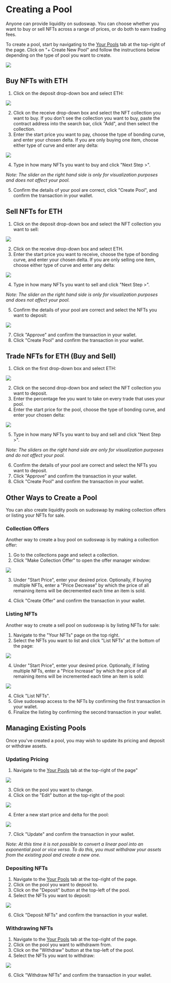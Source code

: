 # Creating a Pool

Anyone can provide liquidity on sudoswap. You can choose whether you want to buy or sell NFTs across a range of prices, or do both to earn trading fees.

To create a pool, start by navigating to the [Your Pools](https://sudoswap.xyz/#/pool) tab at the top-right of the page. Click on "+ Create New Pool" and follow the instructions below depending on the type of pool you want to create.

![](https://i.imgur.com/258FrrF.jpg)

## Buy NFTs with ETH

1. Click on the deposit drop-down box and select ETH:

![](https://i.imgur.com/6efi1G4.jpg)

2. Click on the receive drop-down box and select the NFT collection you want to buy. If you don't see the collection you want to buy, paste the contract address into the search bar, click "Add", and then select the collection.
3. Enter the start price you want to pay, choose the type of bonding curve, and enter your chosen delta. If you are only buying one item, choose either type of curve and enter any delta:

![](https://i.imgur.com/kisv5Nx.jpg)

4. Type in how many NFTs you want to buy and click "Next Step >".

*Note: The slider on the right hand side is only for visualization purposes and does not affect your pool.* 

5. Confirm the details of your pool are correct, click "Create Pool", and confirm the transaction in your wallet.

## Sell NFTs for ETH

1. Click on the deposit drop-down box and select the NFT collection you want to sell:

![](https://i.imgur.com/GxS58xM.jpg)

2. Click on the receive drop-down box and select ETH.
3. Enter the start price you want to receive, choose the type of bonding curve, and enter your chosen delta. If you are only selling one item, choose either type of curve and enter any delta:

![](https://i.imgur.com/aJm6vlF.jpg)

4. Type in how many NFTs you want to sell and click "Next Step >".

*Note: The slider on the right hand side is only for visualization purposes and does not affect your pool.* 

5. Confirm the details of your pool are correct and select the NFTs you want to deposit:

![](https://i.imgur.com/cafdBSw.jpg)

7. Click "Approve" and confirm the transaction in your wallet.
8. Click "Create Pool" and confirm the transaction in your wallet.

## Trade NFTs for ETH (Buy and Sell)

1. Click on the first drop-down box and select ETH:

![](https://i.imgur.com/R44JUUv.jpg)

2. Click on the second drop-down box and select the NFT collection you want to deposit.
3. Enter the percentage fee you want to take on every trade that uses your pool.
4. Enter the start price for the pool, choose the type of bonding curve, and enter your chosen delta:

![](https://i.imgur.com/LmxrDEu.jpg)

5. Type in how many NFTs you want to buy and sell and click "Next Step >".

*Note: The sliders on the right hand side are only for visualization purposes and do not affect your pool.* 

6. Confirm the details of your pool are correct and select the NFTs you want to deposit.
7. Click "Approve" and confirm the transaction in your wallet.
8. Click "Create Pool" and confirm the transaction in your wallet.

## Other Ways to Create a Pool

You can also create liquidity pools on sudoswap by making collection offers or listing your NFTs for sale.

### Collection Offers

Another way to create a buy pool on sudoswap is by making a collection offer:

1. Go to the collections page and select a collection.
2. Click "Make Collection Offer" to open the offer manager window:

![](https://i.imgur.com/A64xnKN.jpg)

3. Under "Start Price", enter your desired price. Optionally, if buying multiple NFTs, enter a "Price Decrease" by which the price of all remaining items will be decremented each time an item is sold.

4. Click "Create Offer" and confirm the transaction in your wallet.

### Listing NFTs

Another way to create a sell pool on sudoswap is by listing NFTs for sale:

1. Navigate to the "Your NFTs" page on the top right.
2. Select the NFTs you want to list and click "List NFTs" at the bottom of the page:

![](https://i.imgur.com/J2HuZtz.jpg)

4. Under "Start Price", enter your desired price. Optionally, if listing multiple NFTs, enter a "Price Increase" by which the price of all remaining items will be incremented each time an item is sold:

![](https://i.imgur.com/lSxSUWC.jpg)

4. Click "List NFTs".
5. Give sudoswap access to the NFTs by confirming the first transaction in your wallet.
6. Finalize the listing by confirming the second transaction in your wallet.

## Managing Existing Pools

Once you've created a pool, you may wish to update its pricing and deposit or withdraw assets.

### Updating Pricing

1. Navigate to the [Your Pools](https://sudoswap.xyz/#/pool) tab at the top-right of the page"

![](https://i.imgur.com/E5O9cv8.jpg)

3. Click on the pool you want to change.
4. Click on the "Edit" button at the top-right of the pool:

![](https://i.imgur.com/yjSBGmv.jpg)

4. Enter a new start price and delta for the pool:

![](https://i.imgur.com/8mczlxE.jpg)

7. Click "Update" and confirm the transaction in your wallet.

*Note: At this time it is not possible to convert a linear pool into an exponential pool or vice versa. To do this, you must withdraw your assets from the existing pool and create a new one.*

### Depositing NFTs

1. Navigate to the [Your Pools](https://sudoswap.xyz/#/pool) tab at the top-right of the page.
2. Click on the pool you want to deposit to.
3. Click on the "Deposit" button at the top-left of the pool.
4. Select the NFTs you want to deposit:

![](https://i.imgur.com/AvlHDZD.jpg)

6. Click "Deposit NFTs" and confirm the transaction in your wallet.

### Withdrawing NFTs

1. Navigate to the [Your Pools](https://sudoswap.xyz/#/pool) tab at the top-right of the page.
2. Click on the pool you want to withdrawm from.
3. Click on the "Withdraw" button at the top-left of the pool.
4. Select the NFTs you want to withdraw:

![](https://i.imgur.com/ERzFkof.jpg)

6. Click "Withdraw NFTs" and confirm the transaction in your wallet.